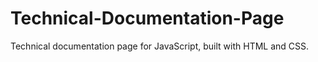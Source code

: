 # Technical-Documentation-Page
Technical documentation page for JavaScript, built with HTML and CSS.
